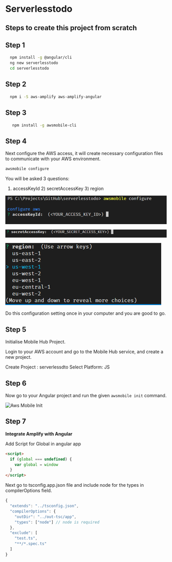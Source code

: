 # Serverlesstodo

## Steps to create this project from scratch

## Step 1

```sh
  npm install -g @angular/cli
  ng new serverlesstodo
  cd serverlesstodo
```

## Step 2

```sh
  npm i -S aws-amplify aws-amplify-angular
```

## Step 3

```sh
   npm install -g awsmobile-cli
```

## Step 4

Next configure the AWS access, it will create necessary configuration files to communicate with your AWS environment.

```sh
awsmobile configure
```

You will be asked 3 questions:

1. accessKeyId 2) secretAccessKey 3) region

![configure-1](https://github.com/rupeshtiwari/serverless-todo/blob/master/docs/awsmobile%20configure-1.PNG)

![configure-1](https://github.com/rupeshtiwari/serverless-todo/blob/master/docs/awsmobile%20configure-2.PNG)

![configure-1](https://github.com/rupeshtiwari/serverless-todo/blob/master/docs/awsmobile%20configure-3.PNG)

Do this configuration setting once in your computer and you are good to go.

## Step 5

Initialise Mobile Hub Project.

Login to your AWS account and go to the Mobile Hub service, and create a new project.

Create Project : serverlessdto
Select Platform: JS

## Step 6

Now go to your Angular project and run the given `awsmobile init` command.

![Aws Mobile Init]()

## Step 7

**Integrate Amplify with Angular**

Add Script for Global in angular app

```html
<script>
  if (global === undefined) {
    var global = window
  }
</script>
```

Next go to tsconfig.app.json file and include node for the types in compilerOptions field.

```js
{
  "extends": "../tsconfig.json",
  "compilerOptions": {
    "outDir": "../out-tsc/app",
    "types": ["node"] // node is required
  },
  "exclude": [
    "test.ts",
    "**/*.spec.ts"
  ]
}

```

